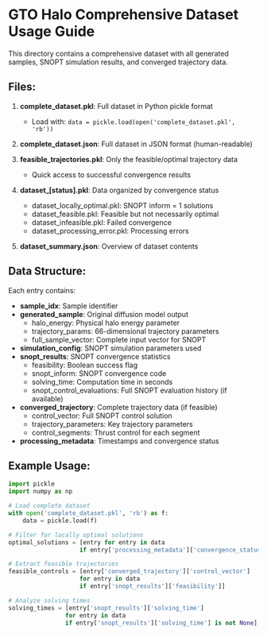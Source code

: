 
# GTO Halo Comprehensive Dataset Usage Guide

This directory contains a comprehensive dataset with all generated samples, 
SNOPT simulation results, and converged trajectory data.

## Files:

1. **complete_dataset.pkl**: Full dataset in Python pickle format
   - Load with: `data = pickle.load(open('complete_dataset.pkl', 'rb'))`
   
2. **complete_dataset.json**: Full dataset in JSON format (human-readable)

3. **feasible_trajectories.pkl**: Only the feasible/optimal trajectory data
   - Quick access to successful convergence results
   
4. **dataset_[status].pkl**: Data organized by convergence status
   - dataset_locally_optimal.pkl: SNOPT inform = 1 solutions
   - dataset_feasible.pkl: Feasible but not necessarily optimal
   - dataset_infeasible.pkl: Failed convergence
   - dataset_processing_error.pkl: Processing errors

5. **dataset_summary.json**: Overview of dataset contents

## Data Structure:

Each entry contains:
- **sample_idx**: Sample identifier
- **generated_sample**: Original diffusion model output
  - halo_energy: Physical halo energy parameter
  - trajectory_params: 66-dimensional trajectory parameters  
  - full_sample_vector: Complete input vector for SNOPT
- **simulation_config**: SNOPT simulation parameters used
- **snopt_results**: SNOPT convergence statistics
  - feasibility: Boolean success flag
  - snopt_inform: SNOPT convergence code
  - solving_time: Computation time in seconds
  - snopt_control_evaluations: Full SNOPT evaluation history (if available)
- **converged_trajectory**: Complete trajectory data (if feasible)
  - control_vector: Full SNOPT control solution
  - trajectory_parameters: Key trajectory parameters
  - control_segments: Thrust control for each segment
- **processing_metadata**: Timestamps and convergence status

## Example Usage:

```python
import pickle
import numpy as np

# Load complete dataset
with open('complete_dataset.pkl', 'rb') as f:
    data = pickle.load(f)

# Filter for locally optimal solutions
optimal_solutions = [entry for entry in data 
                    if entry['processing_metadata']['convergence_status'] == 'LOCALLY_OPTIMAL']

# Extract feasible trajectories
feasible_controls = [entry['converged_trajectory']['control_vector'] 
                    for entry in data 
                    if entry['snopt_results']['feasibility']]

# Analyze solving times
solving_times = [entry['snopt_results']['solving_time'] 
                for entry in data 
                if entry['snopt_results']['solving_time'] is not None]
```
